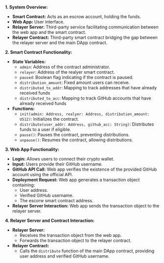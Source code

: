 **1. System Overview:**

* **Smart Contract:** Acts as an escrow account, holding the funds.
* **Web App:** User interface.
* **Relayer Server:** Third-party service facilitating communication between the web app and the smart contract.
* **Relayer Contract:** Third-party smart contract bridging the gap between the relayer server and the main DApp contract.

**2. Smart Contract Functionality:**

* **State Variables:**
    * `admin`: Address of the contract administrator.
    * `relayer`: Address of the realyer smart contract.
    * `paused`: Boolean flag indicating if the contract is paused.
    * `distribution_amount`: Fixed amount users can receive.
    * `distributed_to_addr`: Mapping to track addresses that have already received funds
    * `distributed_to_acc`: Mapping to track GitHub accounts that have already received funds
* **Functions:**
    * `init(admin: Address, realyer: Address, distribution_amount: U512)`: Initializes the contract.
    * `distribute(user_addr: Address, github_acc: String)`: Distributes funds to a user if eligible.
    * `pause()`: Pauses the contract, preventing distributions.
    * `unpause()`: Resumes the contract, allowing distributions.

**3. Web App Functionality:**

* **Login:** Allows users to connect their crypto wallet.
* **Input:** Users provide their GitHub username.
* **GitHub API Call:** Web app verifies the existence of the provided GitHub account using the official API.
* **Deployment Request:** Web app generates a transaction object containing:
    * User address.
    * Verified GitHub username.
    * The escorw smart contract address.
* **Relayer Server Interaction:** Web app sends the transaction object to the relayer server.

**4. Relayer Server and Contract Interaction:**

* **Relayer Server:**
    * Receives the transaction object from the web app.
    * Forwards the transaction object to the relayer contract.
* **Relayer Contract:**
    * Calls the `distribute` function of the main DApp contract, providing user address and verified GitHub username.